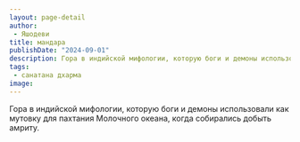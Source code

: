```yaml
---
layout: page-detail
author:
 - Яшодеви
title: мандара
publishDate: "2024-09-01"
description: Гора в индийской мифологии, которую боги и демоны использовали как мутовку для пахтания Молочного океана, когда собирались добыть амриту.
tags:
 - санатана дхарма
image: 
---
```


Гора в индийской мифологии, которую боги и демоны использовали как мутовку для пахтания Молочного океана, когда собирались добыть амриту.

